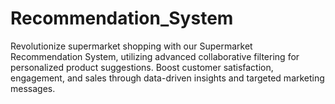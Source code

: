 # Recommendation_System
Revolutionize supermarket shopping with our Supermarket Recommendation System, utilizing advanced collaborative filtering for personalized product suggestions. Boost customer satisfaction, engagement, and sales through data-driven insights and targeted marketing messages.
